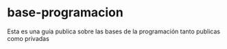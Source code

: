 # base-programacion
Esta es una guía publica sobre las bases de la programación tanto publicas como privadas
